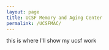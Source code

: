 ```yaml
---
layout: page
title: UCSF Memory and Aging Center
permalink: /UCSFMAC/
---
```


this is where I'll show my ucsf work 
